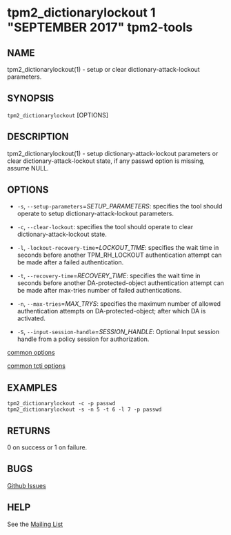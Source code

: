tpm2_dictionarylockout 1 "SEPTEMBER 2017" tpm2-tools
==================================================

NAME
----

tpm2_dictionarylockout(1) - setup or clear dictionary-attack-lockout parameters.

SYNOPSIS
--------

`tpm2_dictionarylockout` [OPTIONS]

DESCRIPTION
-----------

tpm2_dictionarylockout(1) - setup dictionary-attack-lockout parameters or clear
dictionary-attack-lockout state, if any passwd option is missing, assume NULL.

OPTIONS
-------

  * `-s`, `--setup-parameters`=_SETUP\_PARAMETERS_:
    specifies the tool should operate to setup dictionary-attack-lockout
    parameters.

  * `-c`, `--clear-lockout`:
    specifies the tool should operate to clear dictionary-attack-lockout state.

  * `-l`, `-lockout-recovery-time`=_LOCKOUT\_TIME_:
    specifies the wait time in seconds before another TPM_RH_LOCKOUT
    authentication attempt can be made after a failed authentication.

  * `-t`, `--recovery-time`=_RECOVERY\_TIME_:
    specifies the wait time in seconds before another DA-protected-object
    authentication attempt can be made after max-tries number of failed
    authentications.

  * `-n`, `--max-tries`=_MAX\_TRYS_:
    specifies the maximum number of allowed authentication attempts on
    DA-protected-object; after which DA is activated.

  * `-S`, `--input-session-handle`=_SESSION\_HANDLE_:
    Optional Input session handle from a policy session for authorization.

[common options](common/options.md)

[common tcti options](common/tcti.md)

EXAMPLES
--------
```
tpm2_dictionarylockout -c -p passwd
tpm2_dictionarylockout -s -n 5 -t 6 -l 7 -p passwd
```

RETURNS
-------
0 on success or 1 on failure.

BUGS
----
[Github Issues](https://github.com/01org/tpm2-tools/issues)

HELP
----
See the [Mailing List](https://lists.01.org/mailman/listinfo/tpm2)

